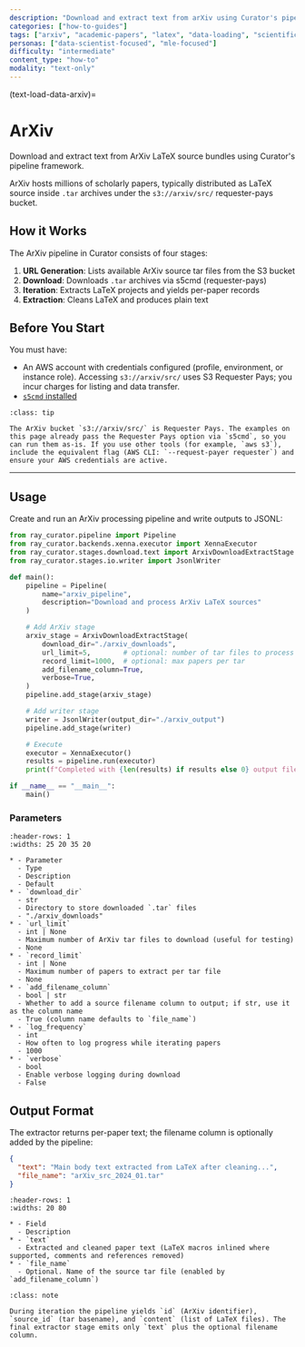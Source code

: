 ```yaml
---
description: "Download and extract text from arXiv using Curator's pipeline framework"
categories: ["how-to-guides"]
tags: ["arxiv", "academic-papers", "latex", "data-loading", "scientific-data"]
personas: ["data-scientist-focused", "mle-focused"]
difficulty: "intermediate"
content_type: "how-to"
modality: "text-only"
---
```


(text-load-data-arxiv)=

# ArXiv

Download and extract text from ArXiv LaTeX source bundles using Curator's pipeline framework.

ArXiv hosts millions of scholarly papers, typically distributed as LaTeX source inside `.tar` archives under the `s3://arxiv/src/` requester-pays bucket.

## How it Works

The ArXiv pipeline in Curator consists of four stages:

1. **URL Generation**: Lists available ArXiv source tar files from the S3 bucket
2. **Download**: Downloads `.tar` archives via s5cmd (requester-pays)
3. **Iteration**: Extracts LaTeX projects and yields per-paper records
4. **Extraction**: Cleans LaTeX and produces plain text

## Before You Start

You must have:

- An AWS account with credentials configured (profile, environment, or instance role). Accessing `s3://arxiv/src/` uses S3 Requester Pays; you incur charges for listing and data transfer.
- [`s5cmd` installed](https://github.com/peak/s5cmd)

```{admonition} S3 Requester Pays
:class: tip

The ArXiv bucket `s3://arxiv/src/` is Requester Pays. The examples on this page already pass the Requester Pays option via `s5cmd`, so you can run them as-is. If you use other tools (for example, `aws s3`), include the equivalent flag (AWS CLI: `--request-payer requester`) and ensure your AWS credentials are active.
```

---

## Usage

Create and run an ArXiv processing pipeline and write outputs to JSONL:

```python
from ray_curator.pipeline import Pipeline
from ray_curator.backends.xenna.executor import XennaExecutor
from ray_curator.stages.download.text import ArxivDownloadExtractStage
from ray_curator.stages.io.writer import JsonlWriter

def main():
    pipeline = Pipeline(
        name="arxiv_pipeline",
        description="Download and process ArXiv LaTeX sources"
    )

    # Add ArXiv stage
    arxiv_stage = ArxivDownloadExtractStage(
        download_dir="./arxiv_downloads",
        url_limit=5,        # optional: number of tar files to process
        record_limit=1000,  # optional: max papers per tar
        add_filename_column=True,
        verbose=True,
    )
    pipeline.add_stage(arxiv_stage)

    # Add writer stage
    writer = JsonlWriter(output_dir="./arxiv_output")
    pipeline.add_stage(writer)

    # Execute
    executor = XennaExecutor()
    results = pipeline.run(executor)
    print(f"Completed with {len(results) if results else 0} output files")

if __name__ == "__main__":
    main()
```

### Parameters

```{list-table} ArxivDownloadExtractStage Parameters
:header-rows: 1
:widths: 25 20 35 20

* - Parameter
  - Type
  - Description
  - Default
* - `download_dir`
  - str
  - Directory to store downloaded `.tar` files
  - "./arxiv_downloads"
* - `url_limit`
  - int | None
  - Maximum number of ArXiv tar files to download (useful for testing)
  - None
* - `record_limit`
  - int | None
  - Maximum number of papers to extract per tar file
  - None
* - `add_filename_column`
  - bool | str
  - Whether to add a source filename column to output; if str, use it as the column name
  - True (column name defaults to `file_name`)
* - `log_frequency`
  - int
  - How often to log progress while iterating papers
  - 1000
* - `verbose`
  - bool
  - Enable verbose logging during download
  - False
```

## Output Format

The extractor returns per-paper text; the filename column is optionally added by the pipeline:

```json
{
  "text": "Main body text extracted from LaTeX after cleaning...",
  "file_name": "arXiv_src_2024_01.tar"  
}
```

```{list-table} Output Fields
:header-rows: 1
:widths: 20 80

* - Field
  - Description
* - `text`
  - Extracted and cleaned paper text (LaTeX macros inlined where supported, comments and references removed)
* - `file_name`
  - Optional. Name of the source tar file (enabled by `add_filename_column`)
```

```{admonition} Intermediate Fields
:class: note

During iteration the pipeline yields `id` (ArXiv identifier), `source_id` (tar basename), and `content` (list of LaTeX files). The final extractor stage emits only `text` plus the optional filename column.
```
